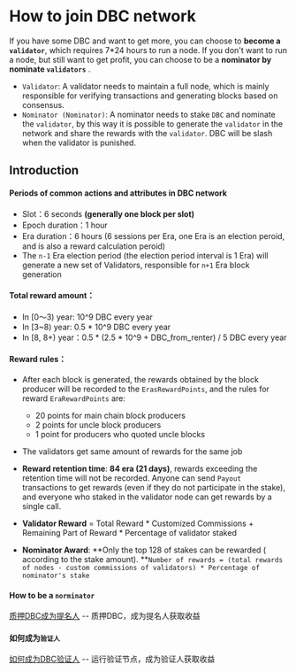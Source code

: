 # How to join DBC network

If you have some DBC and want to get more, you can choose to **become a `validator`**, which requires 7*24 hours to run a node. If you don't want to run a node, but still want to get profit, you can choose to be a **nominator by nominate `validators`** . 

+ `Validator`: A validator needs to maintain a full node, which is mainly responsible for verifying transactions and generating blocks based on consensus. 
+ `Nominator (Nominator)`: A nominator needs to stake `DBC` and nominate the `validator`, by this way it is possible to generate the `validator` in the network and share the rewards with the `validator`. DBC will be slash when the validator is punished.

## Introduction

#### Periods of common actions and attributes in DBC network

  + Slot：6 seconds **(generally one block per slot)**
  + Epoch duration：1 hour
  + Era duration：6 hours (6 sessions per Era, one Era is an election peroid, and is also a reward calculation peroid)
  + The `n-1` Era election period (the election period interval is 1 Era) will generate a new set of Validators, responsible for `n+1` Era block generation 

#### Total reward amount：

+ In [0～3) year: 10^9 DBC every year
+ In [3~8) year: 0.5 * 10^9 DBC every year
+ In [8, 8+) year：0.5 * (2.5 * 10^9 + DBC_from_renter) / 5 DBC every year

#### Reward rules：

+ After each block is generated, the rewards obtained by the block producer will be recorded to the `ErasRewardPoints`, and the rules for reward `EraRewardPoints` are: 

  + 20 points for main chain block producers
  + 2 points for uncle block producers
  + 1 point for producers who quoted uncle blocks
+ The validators get same amount of rewards for the same job 
+ **Reward retention time**: **84 era (21 days)**, rewards exceeding the retention time will not be recorded. Anyone can send `Payout` transactions to get rewards (even if they do not participate in the stake), and everyone who staked in the validator node can get rewards by a single call.
+ **Validator Reward** = Total Reward * Customized Commissions + Remaining Part of Reward * Percentage of validator staked
+ **Nominator Award**: **Only the top 128 of stakes can be rewarded ( according to the stake amount). **`Number of rewards = (total rewards of nodes - custom commissions of validators) * Percentage of nominator's stake` 


#### How to be a `norminator`

[质押DBC成为提名人](docs/staking_dbc_and_voting.md) -- 质押DBC，成为提名人获取收益


#### 如何成为`验证人`

[如何成为DBC验证人](docs/join_dbc_testnet.md) -- 运行验证节点，成为验证人获取收益


